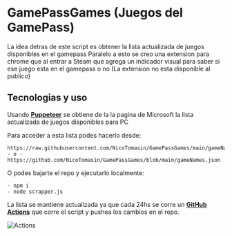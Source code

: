 # GamePassGames (Juegos del GamePass)
La idea detras de este script es obtener la lista actualizada de juegos disponibles en el gamepass
Paralelo a esto se creo una extension para chrome que al entrar a Steam que agrega un indicador visual para saber si ese juego esta en el gamepass o no (La extension no esta disponible al publico)

## Tecnologias y uso
Usando  [**Puppeteer**](https://pptr.dev/) se obtiene de la la pagina de Microsoft la lista actualizada de juegos disponibles para PC

Para acceder a esta lista podes hacerlo desde:

    https://raw.githubusercontent.com/NicoTomasin/GamePassGames/main/gameNames.json
    - o -
    https://github.com/NicoTomasin/GamePassGames/blob/main/gameNames.json
   
O podes bajarte el repo y ejecutarlo localmente:

    - npm i
    - node scrapper.js
    
La lista se mantiene actualizada ya que cada 24hs se corre un **[GitHub Actions](https://github.com/features/actions)** 
que corre el script y pushea los cambios en el repo.

![Actions](https://lh3.googleusercontent.com/pw/AIL4fc9jvpmN2bpyiSLe4vvh0kOSKGARtCj77Ky7V4BJ3V8O9N_ci01NEGzMU_uijLszHKkS1znUbbG4sWtAqqVeWXG1iJpmV-IoL2y0WiBds3HUjc1uIS84H-iO00pt7N464XisHuMeB1nXj2XKYupnnhIwFurI-EjW5-aFFSShiPhE6weWopj3-7m-_JbnqUs5elBT0gGeOMMoVTsGbq_3V7VMEHH04Bcvep-OQmrN-wV3ms5H8y0qgXWhfDfkRnFrtRK4_vvI9-g4Y7gaTLWDO44Nz0Eo8ESmNC7Dlo_-RT0jvmcxFkQJs32GbbvXh9PUh7nf9FxwrSZnLycPLe4AFYgHSooztRIOQEG_g05JBmRyi2frKmnvTyJ9gyD6qy6slNnPUJbU6zAi6PJD2LsyA-NJJvKR_lwrlx3OJjKASetg3mR7SUaEaz2S7Az8qg8R6zHyip7KCUw0rMyeZWcT1k7LWg0xVVoUGHA1KksOP9usmL5g6UvlVCMvnY3LOpVEuEbSsAcQaq4wQ_awp_bgAbzBMioqmCwiF3-wt5mIzH4ERCFizck6bLvc5w718uiS0eRbkYjJrBu5BYJ-jLPTFd3UpoTYpRxPg3v882LGwJGg--Y3OIs94DPywBtcAN06OtwOtVkKAOIbdvINWINWJSmDtDjOhF45U-vpPnttZIsTLopyhk-bPUCx9DNgAbQUZ-ezRScHtg4EPf9X6bciQjwfeF0cAUBwqMSRCuDa-xvqCr-uer3frUKGz6djvbfblaC_2giZuGOlpWv9f5kfldizvQGVXoRa6ijOlalkmKi6dWCcwirCfjjABYl7s0NjNhrIopIZfsMV3auFZJYb5qFPzrSGGG6NILCfR64Fk2avAMT5HuJnJCGBdZjDjFZsAEzxwR5g6A1Om9lfu7ggTil2qLY5NAVrLDc1Tl5MTPHigQoQElynKwoaZXJydUvaYMrvCvSS1L2HTtb-nNs7t9lX=w1282-h1229-s-no?authuser=0)
